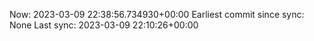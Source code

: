 Now: 2023-03-09 22:38:56.734930+00:00 Earliest commit since sync: None Last sync: 2023-03-09 22:10:26+00:00
